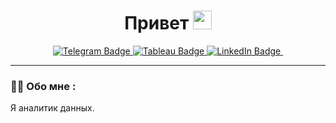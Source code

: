 
<div id="badges" align="center">
  <h1>
  Привет
  <img src="https://media.giphy.com/media/hvRJCLFzcasrR4ia7z/giphy.gif" width="30px"/>
</h1>
</div>

<div id="badges" align="center">
  <a href="https://t.me/zel_kseniya">
    <img src="https://img.shields.io/badge/Telegram-blue?style=for-the-badge&logo=telegram&logoColor=white" alt="Telegram Badge"/>
  </a>
  <a href="https://public.tableau.com/app/profile/kseniya7450">
    <img src="https://img.shields.io/badge/Tableau-white?style=for-the-badge&logo=tableau&logoColor=orange" alt="Tableau Badge"/>
  </a>
  <a href="https://www.linkedin.com/in/kseniya-zelianko-analyst/">
    <img src="https://img.shields.io/badge/LinkedIn-blue?style=for-the-badge&logo=linkedin&logoColor=white" alt="LinkedIn Badge"/>
  </a>
    <img src="https://komarev.com/ghpvc/?username=Kseniya-Zelianko&style=flat-square&color=blue" alt=""/>
</div>


---

### :woman_technologist: Обо мне :
Я аналитик данных.



